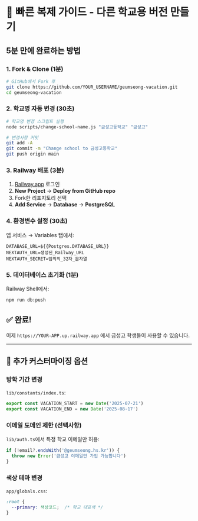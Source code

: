 # 🚀 빠른 복제 가이드 - 다른 학교용 버전 만들기

## 5분 만에 완료하는 방법

### 1. Fork & Clone (1분)
```bash
# GitHub에서 Fork 후
git clone https://github.com/YOUR_USERNAME/geumseong-vacation.git
cd geumseong-vacation
```

### 2. 학교명 자동 변경 (30초)
```bash
# 학교명 변경 스크립트 실행
node scripts/change-school-name.js "금성고등학교" "금성고"

# 변경사항 커밋
git add -A
git commit -m "Change school to 금성고등학교"
git push origin main
```

### 3. Railway 배포 (3분)
1. [Railway.app](https://railway.app) 로그인
2. **New Project** → **Deploy from GitHub repo**
3. Fork한 리포지토리 선택
4. **Add Service** → **Database** → **PostgreSQL**

### 4. 환경변수 설정 (30초)
앱 서비스 → Variables 탭에서:
```
DATABASE_URL=${{Postgres.DATABASE_URL}}
NEXTAUTH_URL=생성된_Railway_URL
NEXTAUTH_SECRET=임의의_32자_문자열
```

### 5. 데이터베이스 초기화 (1분)
Railway Shell에서:
```bash
npm run db:push
```

## ✅ 완료!

이제 `https://YOUR-APP.up.railway.app` 에서 금성고 학생들이 사용할 수 있습니다.

---

## 🎨 추가 커스터마이징 옵션

### 방학 기간 변경
`lib/constants/index.ts`:
```typescript
export const VACATION_START = new Date('2025-07-21')
export const VACATION_END = new Date('2025-08-17')
```

### 이메일 도메인 제한 (선택사항)
`lib/auth.ts`에서 특정 학교 이메일만 허용:
```typescript
if (!email?.endsWith('@geumseong.hs.kr')) {
  throw new Error('금성고 이메일만 가입 가능합니다')
}
```

### 색상 테마 변경
`app/globals.css`:
```css
:root {
  --primary: 색상코드;  /* 학교 대표색 */
}
```